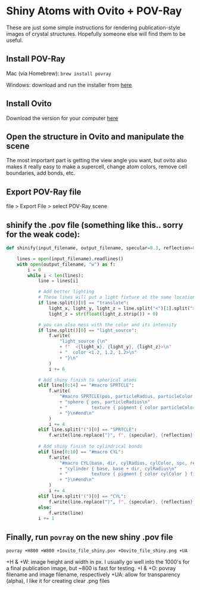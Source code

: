 # Shiny Atoms with Ovito + POV-Ray

These are just some simple instructions for rendering publication-style images of crystal structures. Hopefully someone else will find them to be useful.

## Install POV-Ray

Mac (via Homebrew): `brew install povray`

Windows: download and run the installer from [here](https://www.povray.org/download/)

## Install Ovito
Download the version for your computer [here](https://www.povray.org/download/)

## Open the structure in Ovito and manipulate the scene
The most important part is getting the view angle you want, but ovito also makes it really easy to make a supercell, change atom colors, remove cell boundaries, add bonds, etc.

## Export POV-Ray file
file > Export File > select POV-Ray scene

## shinify the .pov file (something like this.. sorry for the weak code):

```python
def shinify(input_filename, output_filename, specular=0.3, reflection=0.8, diffuse=0.9):

    lines = open(input_filename).readlines()
    with open(output_filename, "w") as f:
        i = 0
        while i < len(lines):
            line = lines[i]

            # Add better lighting
            # These lines will put a light fixture at the same location as the camera
            if line.split()[0] == "translate":
                light_x, light_y, light_z = line.split("<")[1].split(">")[0].split(",")
                light_z = str(float(light_z.strip()) + 0)

            # you can also mess with the color and its intensity
            if line.split()[0] == "light_source":
                f.write(
                    "light_source {\n"
                    + f"  <{light_x}, {light_y}, {light_z}>\n"
                    + "  color <1.2, 1.2, 1.2>\n"
                    + "}\n"
                )
                i += 6

            # Add shiny finish to spherical atoms
            elif line[0:14] == "#macro SPRTCLE":
                f.write(
                    "#macro SPRTCLE(pos, particleRadius, particleColor, spc, ref, dif) // Macro for spherical particles\n"
                    + "sphere { pos, particleRadius\n"
                    + "         texture { pigment { color particleColor } finish { specular spc reflection ref diffuse dif } }\n"
                    + "}\n#end\n"
                )
                i += 4
            elif line.split("(")[0] == "SPRTCLE":
                f.write(line.replace(")", f", {specular}, {reflection}, {diffuse})"))
            
            # Add shiny finish to cylindrical bonds
            elif line[0:10] == "#macro CYL":
                f.write(
                    "#macro CYL(base, dir, cylRadius, cylColor, spc, ref, dif) // Macro for cylinders\n"
                    + "cylinder { base, base + dir, cylRadius\n"
                    + "         texture { pigment { color cylColor } finish { specular spc reflection ref diffuse dif } }\n"
                    + "}\n#end\n"
                )
                i += 4
            elif line.split("(")[0] == "CYL":
                f.write(line.replace(")", f", {specular}, {reflection}, {diffuse})"))
            else:
                f.write(line)
            i += 1
```

## Finally, run `povray` on the new shiny .pov file
`povray +H800 +W800 +Iovito_file_shiny.pov +Oovito_file_shiny.png +UA`

+H & +W: image height and width in px. I usually go well into the 1000's for a final publication image, but ~800 is fast for testing.
+I & +O: povray filename and image filename, respectively
+UA: allow for transparency (alpha), I like it for creating clear .png files
